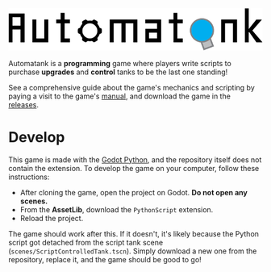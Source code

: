 ![](./main-logo.png)

Automatank is a **programming** game where players write scripts to purchase **upgrades** and **control** tanks to be the last one standing! 

See a comprehensive guide about the game's mechanics and scripting by paying a visit to the game's [manual](jerry-licious.github.io/automatank/manual.pdf), and download the game in the [releases](https://github.com/marianopolis-ai/Automatank/releases).



# Develop

This game is made with the [Godot Python](https://github.com/touilleMan/godot-python), and the repository itself does not contain the extension. To develop the game on your computer, follow these instructions:

* After cloning the game, open the project on Godot. **Do not open any scenes.**
* From the **AssetLib**, download the `PythonScript` extension.
* Reload the project.

The game should work after this. If it doesn't, it's likely because the Python script got detached from the script tank scene (`scenes/ScriptControlledTank.tscn`). Simply download a new one from the repository, replace it, and the game should be good to go!